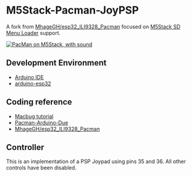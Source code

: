 # M5Stack-Pacman-JoyPSP

A fork from [MhageGH/esp32_ILI9328_Pacman](https://github.com/MhageGH/esp32_ILI9328_Pacman) focused on [M5Stack SD Menu Loader](https://github.com/tobozo/M5Stack-SD-Updater) support.


[![ PacMan on M5Stack, with sound
](https://img.youtube.com/vi/36fgNCecoEg/0.jpg)](https://www.youtube.com/watch?v=36fgNCecoEg)


## Development Environment
- [Arduino IDE](https://www.arduino.cc/en/main/software)
- [arduino-esp32](https://github.com/espressif/arduino-esp32)

## Coding reference
- [Macbug tutorial](https://macsbug.wordpress.com/2018/03/07/pacman-with-m5stack/)
- [Pacman-Arduino-Due](https://github.com/DrNCXCortex/Pacman-Arduino-Due)
- [MhageGH/esp32_ILI9328_Pacman](https://github.com/MhageGH/esp32_ILI9328_Pacman)


## Controller
This is an implementation of a PSP Joypad using pins 35 and 36.
All other controls have been disabled.



